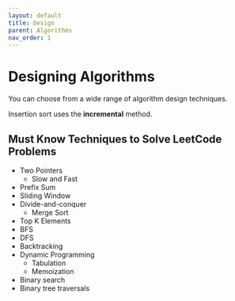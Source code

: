 ```yaml
---
layout: default
title: Design
parent: Algorithms
nav_order: 1
---
```


# Designing Algorithms

You can choose from a wide range of algorithm design techniques.

Insertion sort uses the **incremental** method.

## Must Know Techniques to Solve LeetCode Problems

* Two Pointers
    * Slow and Fast
* Prefix Sum
* Sliding Window
* Divide-and-conquer
    * Merge Sort
* Top K Elements
* BFS
* DFS
* Backtracking
* Dynamic Programming
    * Tabulation
    * Memoization
* Binary search
* Binary tree traversals
<!-- * Topological Sort (?) -->

<!-- https://docs.google.com/document/d/1jfaa6loWq4oJ7zGv_np8HO84HaB0OIhEapQzSS-c5l4/edit?tab=t.0 -->
